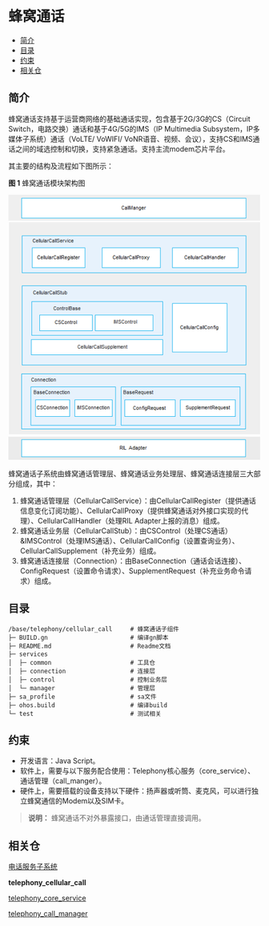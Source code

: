 # 蜂窝通话<a name="ZH-CN_TOPIC_0000001105379632"></a>

-   [简介](#section117mcpsimp)
-   [目录](#section127mcpsimp)
-   [约束](#section131mcpsimp)
-   [相关仓](#section204mcpsimp)

## 简介<a name="section117mcpsimp"></a>

蜂窝通话支持基于运营商网络的基础通话实现，包含基于2G/3G的CS（Circuit Switch，电路交换）通话和基于4G/5G的IMS（IP Multimedia Subsystem，IP多媒体子系统）通话（VoLTE/ VoWIFI/ VoNR语音、视频、会议），支持CS和IMS通话之间的域选控制和切换，支持紧急通话。支持主流modem芯片平台。

其主要的结构及流程如下图所示：

**图 1**  蜂窝通话模块架构图<a name="fig970511919486"></a>


![](figures/zh-cn_architecture-of-the-cellular-call-module.png)

蜂窝通话子系统由蜂窝通话管理层、蜂窝通话业务处理层、蜂窝通话连接层三大部分组成，其中：

1.  蜂窝通话管理层（CellularCallService）：由CellularCallRegister（提供通话信息变化订阅功能）、CellularCallProxy（提供蜂窝通话对外接口实现的代理）、CellularCallHandler（处理RIL Adapter上报的消息）组成。
2.  蜂窝通话业务层（CellularCallStub）：由CSControl（处理CS通话）&IMSControl（处理IMS通话）、CellularCallConfig（设置查询业务）、CellularCallSupplement（补充业务）组成。
3.  蜂窝通话连接层（Connection）：由BaseConnection（通话会话连接）、ConfigRequest（设置命令请求）、SupplementRequest（补充业务命令请求）组成。

## 目录<a name="section127mcpsimp"></a>

```
/base/telephony/cellular_call     # 蜂窝通话子组件
├─ BUILD.gn                       # 编译gn脚本
├─ README.md                      # Readme文档
├─ services
│  ├─ common                      # 工具仓
│  ├─ connection                  # 连接层
│  ├─ control                     # 控制业务层
│  └─ manager                     # 管理层
├─ sa_profile                     # sa文件
├─ ohos.build                     # 编译build
└─ test                           # 测试相关
```

## 约束<a name="section131mcpsimp"></a>

-   开发语言：Java Script。
-   软件上，需要与以下服务配合使用：Telephony核心服务（core\_service）、通话管理（call\_manger）。
-   硬件上，需要搭载的设备支持以下硬件：扬声器或听筒、麦克风，可以进行独立蜂窝通信的Modem以及SIM卡。

>**说明：**
>蜂窝通话不对外暴露接口，由通话管理直接调用。

## 相关仓<a name="section204mcpsimp"></a>

[电话服务子系统](https://gitee.com/openharmony/docs/blob/master/zh-cn/readme/%E7%94%B5%E8%AF%9D%E6%9C%8D%E5%8A%A1%E5%AD%90%E7%B3%BB%E7%BB%9F.md)

**telephony_cellular_call**

[telephony_core_service](https://gitee.com/openharmony/telephony_core_service/blob/master/README_zh.md)

[telephony_call_manager](https://gitee.com/openharmony/telephony_call_manager/blob/master/README_zh.md)
